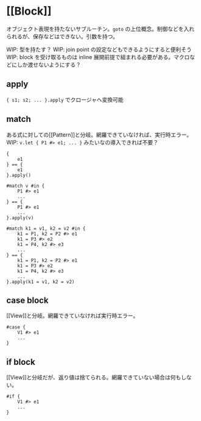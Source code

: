 # [[Block]]

オブジェクト表現を持たないサブルーチン。`goto` の上位概念。制御などを入れられるが、保存などはできない。引数を持つ。

WIP: 型を持たす？
WIP: join point の設定などもできるようにすると便利そう
WIP: block を受け取るものは inline 展開前提で組まれる必要がある。マクロなどにしか渡せないようにする？
## apply

`{ s1; s2; ... }.apply` でクロージャへ変換可能
## match

ある式に対しての[[Pattern]]と分岐。網羅できていなければ、実行時エラー。
WIP: `v.let { P1 #> e1; ... }` みたいなの導入できれば不要？

```
{
	e1
} == {
	e1
}.apply()

#match v #in {
	P1 #> e1
	...
} == {
	P1 #> e1
	...
}.apply(v)

#match k1 = v1, k2 = v2 #in {
	k1 = P1, k2 = P2 #> e1
	k1 = P3 #> e2
	k1 = P4, k2 #> e3
	...
} == {
	k1 = P1, k2 = P2 #> e1
	k1 = P3 #> e2
	k1 = P4, k2 #> e3
	...
}.apply(k1 = v1, k2 = v2)
```
## case block

[[View]]と分岐。網羅できていなければ実行時エラー。

```
#case {
	V1 #> e1
	...
}
```

## if block

[[View]]と分岐だが、返り値は捨てられる。網羅できていない場合は何もしない。

```
#if {
	V1 #> e1
	...
}
```